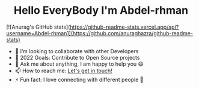 
 <h1 align="center" color="red">Hello EveryBody I'm Abdel-rhman </h1>  
 
 
 [![Anurag's GitHub stats](https://github-readme-stats.vercel.app/api?username=Abdel-rhman1](https://github.com/anuraghazra/github-readme-stats)
<!-- [![Top Langs](https://github-readme-stats.vercel.app/api/top-langs/?username=Abdel-rhman1&layout=compact)](https://github.com/anuraghazra/github-readme-stats) -->


<!--  <img align="right" alt="GIF" width="300" style="border-raduis:50%" height="200" src="https://raw.githubusercontent.com/Kushal997-das/Kushal997-das/master/Profile%20generator/giphy.webp" style="max-width:100%;">  -->
 
- 👯 I’m looking to collaborate with other Developers <br/>
- 🥅 2022 Goals: Contribute to Open Source projects </br>
- 💬 Ask me about anything, I am happy to help you 😄 </br>
- 📫 How to reach me: [Let's get in touch!](https://www.linkedin.com/feed/)  </br>
- ⚡ Fun fact: I love connecting with different people 🙌 </br>
